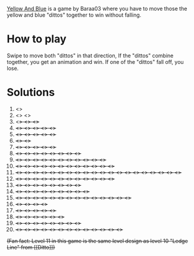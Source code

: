 [Yellow And Blue](https://play.fancade.com/61630DBCB805C7B8) is a game by Baraa03  where you have to move those the yellow and blue "dittos" together to win without falling.

# How to play
Swipe to move both "dittos" in that direction, If the "dittos" combine together, you get an animation and win. If one of the "dittos" fall off, you lose.

# Solutions
1. <<E>> 
2. <<N>> <<W>> 
3. <<S>> <<N>> <<E>> 
4. <<W>> <<N>> <<S>> <<E>> <<E>> 
5. <<N>> <<S>> <<E>> <<S>> <<W>> 
6. <<N>> <<S>> 
7. <<N>> <<E>> <<S>> <<W>> <<N>> 
8. <<N>> <<E>> <<E>> <<S>> <<S>> <<S>> <<W>> <<N>> 
9. <<W>> <<N>> <<E>> <<W>> <<N>> <<N>> <<E>> <<N>> <<E>> <<S>> <<S>> 
10. <<N>> <<E>> <<E>> <<E>> <<W>> <<W>> <<S>> <<S>> <<W>> <<W>> <<S>> <<S>> 
11. <<W>> <<W>> <<N>> <<E>> <<E>> <<S>> <<E>> <<E>> <<N>> <<E>> <<S>> <<W>> <<W>> <<W>> <<W>> <<W>> <<W>> <<N>> <<E>> <<E>> 
12. <<N>> <<W>> <<W>> <<W>> <<E>> <<S>> <<S>> <<W>> <<W>> <<W>> <<W>> <<W>> 
13. <<E>> <<E>> <<S>> <<E>> <<E>> <<N>> <<W>> <<W>> 
14. <<N>> <<N>> <<E>> <<S>> <<W>> <<N>> <<S>> <<S>> <<E>> 
15. <<E>> <<W>> <<S>> <<E>> <<N>> <<W>> <<E>> <<S>> <<S>> <<S>> <<S>> <<W>> <<W>> <<W>> 
16. <<W>> <<W>> <<W>> <<W>> 
17. <<E>> <<E>> <<E>> <<E>> <<N>> 
18. <<N>> <<N>> <<E>> <<S>> <<N>> <<W>> 
19. <<W>> <<W>> <<N>> <<W>> <<W>> <<W>> <<W>> <<W>> 
20. <<E>> <<E>> <<E>> <<E>> <<E>> <<E>> <<E>> <<N>> <<W>> <<S>> <<E>> <<E>> <<E>> 

(Fan fact: Level 11 in this game is the same level design as level 10 "Ledge Line" from [[Ditto]])
